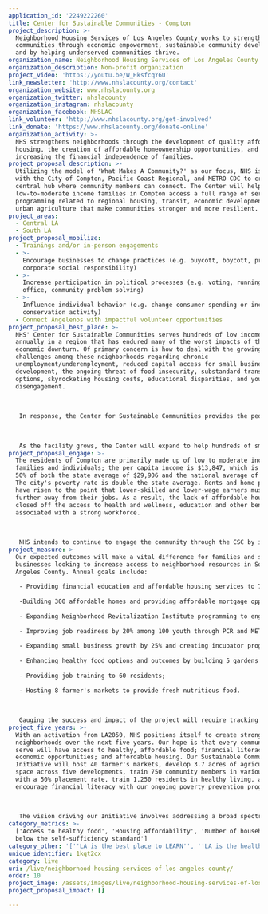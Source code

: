```yaml
---
application_id: '2249222260'
title: Center for Sustainable Communities - Compton
project_description: >-
  Neighborhood Housing Services of Los Angeles County works to strengthen
  communities through economic empowerment, sustainable community development,
  and by helping underserved communities thrive.
organization_name: Neighborhood Housing Services of Los Angeles County
organization_description: Non-profit organization
project_video: 'https://youtu.be/W_HksfcqY6U'
link_newsletter: 'http://www.nhslacounty.org/contact'
organization_website: www.nhslacounty.org
organization_twitter: nhslacounty
organization_instagram: nhslacounty
organization_facebook: NHSLAC
link_volunteer: 'http://www.nhslacounty.org/get-involved'
link_donate: 'https://www.nhslacounty.org/donate-online'
organization_activity: >-
  NHS strengthens neighborhoods through the development of quality affordable
  housing, the creation of affordable homeownership opportunities, and by
  increasing the financial independence of families.
project_proposal_description: >-
  Utilizing the model of 'What Makes A Community?' as our focus, NHS is working
  with the City of Compton, Pacific Coast Regional, and METRO CDC to create a
  central hub where community members can connect. The Center will help
  low-to-moderate income families in Compton access a full range of services and
  programming related to regional housing, transit, economic development, and
  urban agriculture that make communities stronger and more resilient.
project_areas:
  - Central LA
  - South LA
project_proposal_mobilize:
  - Trainings and/or in-person engagements
  - >-
    Encourage businesses to change practices (e.g. buycott, boycott, promote
    corporate social responsibility)
  - >-
    Increase participation in political processes (e.g. voting, running for
    office, community problem solving)
  - >-
    Influence individual behavior (e.g. change consumer spending or increase
    conservation activity)
  - Connect Angelenos with impactful volunteer opportunities
project_proposal_best_place: >-
  NHS' Center for Sustainable Communities serves hundreds of low income families
  annually in a region that has endured many of the worst impacts of the
  economic downturn. Of primary concern is how to deal with the growing
  challenges among these neighborhoods regarding chronic
  unemployment/underemployment, reduced capital access for small business
  development, the ongoing threat of food insecurity, substandard transit
  options, skyrocketing housing costs, educational disparities, and youth
  disengagement. 
   
   
   
   In response, the Center for Sustainable Communities provides the people of Compton and South Los Angeles County a facility that serves as a hub to build a solid foundation for creating neighborhood sustainability over the next decade. Specific impacts include: 1) Improving the job readiness and overall skills base of local workforce; 2) Providing healthy living resources,health and vision clinic services to residents; 3) Reaching and training residents through the CSC Neighborhood Revitalization Institute; 4) Increasing access to business incubator services and originating loans for small business owners; 5) Engaging youth in on-site workforce and mentoring programs; 6) Assisting families through our Financial Empowerment Center; 7) Establishing community garden projects on the property and urban gardens in surrounding neighborhoods; 8) Sharing educational resources through an on-site library and technology center; 9) Providing green education and conservation programs; 10) Promoting community safety with a Public Safety Drop In Site - Fire, Paramedic, Building & Safety; and 11) Building 300 units of affordable housing and increasing home-ownership. In addition to meeting crucial resource access needs for families, the Center will allow its partners to share sustainability concepts that drive planning approaches in other impacted communities throughout South Los Angeles and LA County.
   
   
   
   As the facility grows, the Center will expand to help hundreds of small business owners, neighborhood non-profit groups, and residents through on-site services and regional partnerships with community service groups, faith-based organizations, green organizations, health providers, technology professionals, schools, and municipalities. At least 50% of our tenants will be service-driven.
project_proposal_engage: >-
  The residents of Compton are primarily made up of low to moderate income
  families and individuals; the per capita income is $13,847, which is less than
  50% of both the state average of $29,906 and the national average of $28,555.
  The city's poverty rate is double the state average. Rents and home prices
  have risen to the point that lower-skilled and lower-wage earners must live
  further away from their jobs. As a result, the lack of affordable housing has
  closed off the access to health and wellness, education and other benefits
  associated with a strong workforce.
   
   
   
   NHS intends to continue to engage the community through the CSC by increasing the programs offered and the depth of those programs. Specific strategies include: building more affordable homes, hosting farmer's markets to support community wellness; workforce training and placement in agriculture, construction, and culinary jobs; and hosting financial empowerment workshops.
project_measure: >-
  Our expected outcomes will make a vital difference for families and small
  businesses looking to increase access to neighborhood resources in South Los
  Angeles County. Annual goals include:
   
   - Providing financial education and affordable housing services to 750 residents;
   
   -Building 300 affordable homes and providing affordable mortgage opportunities; 
   
   - Expanding Neighborhood Revitalization Institute programming to engage 150 residents with community leadership training; 
   
   - Improving job readiness by 20% among 100 youth through PCR and METRO CDC job training programs; 
   
   - Expanding small business growth by 25% and creating incubator programs to serve 10 entrepreneurs/businesses, while lending to 20 small businesses;
   
   - Enhancing healthy food options and outcomes by building 5 gardens and providing 300 residents with healthy living education;
   
   - Providing job training to 60 residents;
   
   - Hosting 8 farmer's markets to provide fresh nutritious food.
   
   
   
   Gauging the success and impact of the project will require tracking data among partners and service providers that utilize the facility. NHS will work with partners to consolidate and filter impact data. Affiliated groups working through the Center will share all relevant statistics and deliverables data with NHS. NHS will serve as the central filter for evaluating the impacts and status of job training, homeowner education, financial education, and small business education programs.
project_five_years: >-
  With an activation from LA2050, NHS positions itself to create strong
  neighborhoods over the next five years. Our hope is that every community we
  serve will have access to healthy, affordable food; financial literacy and
  economic opportunities; and affordable housing. Our Sustainable Communities
  Initiative will host 40 farmer's markets, develop 3.7 acres of agricultural
  space across five developments, train 750 community members in various trades
  with a 50% placement rate, train 1,250 residents in healthy living, and
  encourage financial literacy with our ongoing poverty prevention programs. 
   
   
   
   The vision driving our Initiative involves addressing a broad spectrum of issues. At the center of this focus is our commitment to promote strategies that create systemic, trans-formative change in under-served neighborhoods. This initiative will serve as a catalyst for broader goals to help low-to-moderate income families achieve economic prosperity, secure affordable housing, broaden access to resources, and incorporate green living.
category_metrics: >-
  ['Access to healthy food', 'Housing affordability', 'Number of households
  below the self-sufficiency standard']
category_other: '[''LA is the best place to LEARN'', ''LA is the healthiest place to CONNECT'']'
unique_identifier: 1kqt2cx
category: live
uri: /live/neighborhood-housing-services-of-los-angeles-county/
order: 10
project_image: /assets/images/live/neighborhood-housing-services-of-los-angeles-county.jpg
project_proposal_impact: []

---
```

